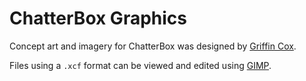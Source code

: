 # ChatterBox Graphics

Concept art and imagery for ChatterBox was designed by [Griffin Cox](https://github.com/griffincx).

Files using a `.xcf` format can be viewed and edited using [GIMP](https://www.gimp.org/).
